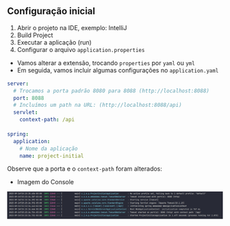 ## Configuração inicial

1. Abrir o projeto na IDE, exemplo: IntelliJ
2. Build Project
3. Executar a aplicação (run)
4. Configurar o arquivo `application.properties`

* Vamos alterar a extensão, trocando `properties` por `yaml` ou `yml`
* Em seguida, vamos incluir algumas configurações no `application.yaml`

```yaml
server:
  # Trocamos a porta padrão 8080 para 8088 (http://localhost:8088)
  port: 8088
  # Incluímos um path na URL: (http://localhost:8088/api)
  servlet:
    context-path: /api

spring:
  application:
    # Nome da aplicação
    name: project-initial
```

Observe que a porta e o `context-path` foram alterados:

* Imagem do Console

![Imagem do console](./img/001_console.png)
